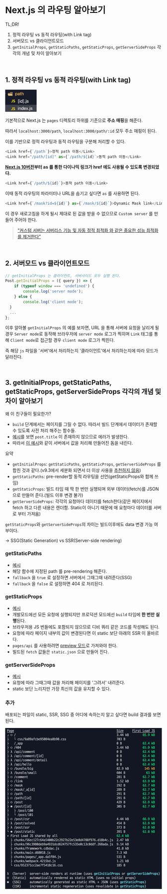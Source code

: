 # Next.js 의 라우팅 알아보기

TL;DR!
1. 정적 라우팅 vs 동적 라우팅(with Link tag)
2. 서버모드 vs 클라이언트모드
3. `getInitialProps`, `getStaticPaths`, `getStaticProps`, `getServerSideProps` 각각의 개념 및 차이 알아보기

<br/>

## 1. 정적 라우팅 vs 동적 라우팅(with Link tag)

<img src=".readme/assets/path.png" width="20%" />

기본적으로 Next.js 는 `pages` 디렉토리 하위를 기준으로 **주소 매핑**을 해준다.

따라서 `localhost:3000/path`, `localhost:3000/path/:id` 모두 주소 매핑이 된다.

이를 기반으로 정적 라우팅과 동적 라우팅을 구분해 처리할 수 있다.

```javascript
<Link href={`/path`}>정적 path 이동</Link>
<Link href="/path/[id]" as={`/path/${id}`>동적 path 이동</Link>
```

**[Next.js 10버전](https://nextjs.org/blog/next-10#automatic-resolving-of-href)부터 as 를 통한 다이나믹 링크가 href 에도 사용될 수 있도록 변경되었다.**

```javascript
<Link href={`/path/${id}`}>동적 path 이동</Link>
```

이때 동적 라우팅의 파라미터나 URL을 숨기고 싶다면 `as` 를 사용하면 된다.

```javascript
<Link href={`/mask?id=${id}`} as={`/mask/${id}`}>Dynamic Mask link</Link>
```

이 경우 새로고침을 하게 될시 제대로 된 값을 받을 수 없으므로 `Custom server` 를 만들어 주어야 한다.

> ["커스텀 서버는 서버리스 기능 및 자동 정적 최적화 와 같은 중요한 성능 최적화를 제거한다"](https://nextjs.org/docs/advanced-features/custom-server)

<br/>

## 2. 서버모드 vs 클라이언트모드

```javascript
// getInitialProps 는 클라이언트, 서버사이드 모두 실행 된다.
Post.getInitialProps = ({ query }) => {
	if (typeof window === 'undefined') {
		console.log('server mode');
	} else {
		console.log('client mode');
  }
  ...
};
```

이후 알아볼 `getInitialProps` 의 예를 보자면, URL 을 통해 서버에 요청을 날리게 될 경우 `Server mode`로 동작해 브라우저에 `server mode` 로그가 찍히며 `Link` 태그를 통해 `Client mode`로 접근할 경우 `client mode` 로그가 찍힌다.

즉 해당 `js` 파일을 '서버'에서 처리하는지 '클라이언트'에서 처리하는지에 따라 모드가 달라진다.

<br/>

## 3. getInitialProps, getStaticPaths, getStaticProps, getServerSideProps 각각의 개념 및 차이 알아보기

왜 이 친구들이 필요한가?

- `build` 단계에서는 페이지를 그릴 수 없다. 따라서 빌드 단계에서 데이터가 존재할 수 있도록 사전 처리 해주는 함수들.
- [예시](pages/post/index.js)를 보면 `post.title` 이 존재하지 않으므로 에러가 발생한다.
- 따라서 [이 예시](pages/post/solved.js)와 같이 서버에서 값을 처리해 만들어진 돔을 내린다.

요약 

- `getInitialProps`: `getStaticPaths`, `getStaticProps`, `getServerSideProps` 를 합친 것과 같다.(v9.3에서 세분화 되면서 더 이상 사용을 [추천하지 않음](https://nextjs.org/docs/api-reference/data-fetching/getInitialProps))
- `getStaticPaths`: pre-render할 동적 라우팅을 선언(getStaticProps와 함께 쓰임)
- `getStaticProps`: 빌드 타임 때 딱 한 번만 실행되며 외부 데이터(fetch)를 JSON 으로 만들어 준다.(빌드 이후 변경 불가)
- `getServerSideProps`: 각각의 요청마다 데이터를 fetch한다(같은 페이지에서 fetch 하고 다른 내용은 렌더함. Static이 아니기 때문에 매 요청마다 데이터를 서버로 부터 가져옴)

`getStaticProps`와 `getServerSideProps`의 차이는 빌드이후에도 data 변경 가능 여부이다.

-> SSG(Static Generation) vs SSR(Server-side rendering)

### getStaticPaths
- [예시](pages/post/[id].js)
- 해당 함수에 지정된 path 를 pre-rendering 해준다.
- `fallback` 을 `true` 로 설정하면 서버에서 그때그때 내려준다(SSG)
- `fallback` 을 `false` 로 설정하면 404 로 처리된다.

### getStaticProps
- [예시](pages/post/static.js)
- 개발모드에선 모든 요청에 실행되지만 프로덕션 모드에선 `build` 타임에 **한 번만 실행**된다.
- 브라우저용 JS 번들에도 포함되지 않으므로 디비 쿼리 같은 코드를 작성해도 된다.
- 요청에 따라 페이지 내부의 값이 변경된다면 이 static 보단 아래의 SSR 이 올바르다.
- `pages/api` 를 사용하려면 [preview 모드](https://nextjs.org/docs/advanced-features/preview-mode)로 가져와야 한다.
- 빌드된 `fetch` 값들은 `static.json` 으로 만들어 진다.

### getServerSideProps
- [예시](pages/post/ssr.js)
- 요청에 따라 그때그때 값을 처리해 페이지를 '그려서' 내려준다.
- static 보단 느리지만 가장 최신의 값을 유지할 수 있다.

### 추가

배포되는 파일이 static, SSR, SSG 중 어디에 속하는지 알고 싶다면 build 결과를 보면 된다.

<img src="./.readme/assets/build.png" />